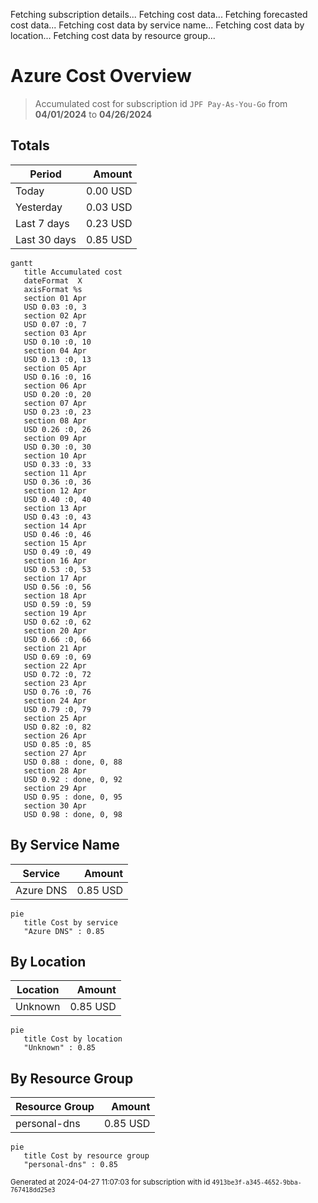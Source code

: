Fetching subscription details...
Fetching cost data...
Fetching forecasted cost data...
Fetching cost data by service name...
Fetching cost data by location...
Fetching cost data by resource group...
# Azure Cost Overview

> Accumulated cost for subscription id `JPF Pay-As-You-Go` from **04/01/2024** to **04/26/2024**

## Totals

|Period|Amount|
|---|---:|
|Today|0.00 USD|
|Yesterday|0.03 USD|
|Last 7 days|0.23 USD|
|Last 30 days|0.85 USD|

```mermaid
gantt
   title Accumulated cost
   dateFormat  X
   axisFormat %s
   section 01 Apr
   USD 0.03 :0, 3
   section 02 Apr
   USD 0.07 :0, 7
   section 03 Apr
   USD 0.10 :0, 10
   section 04 Apr
   USD 0.13 :0, 13
   section 05 Apr
   USD 0.16 :0, 16
   section 06 Apr
   USD 0.20 :0, 20
   section 07 Apr
   USD 0.23 :0, 23
   section 08 Apr
   USD 0.26 :0, 26
   section 09 Apr
   USD 0.30 :0, 30
   section 10 Apr
   USD 0.33 :0, 33
   section 11 Apr
   USD 0.36 :0, 36
   section 12 Apr
   USD 0.40 :0, 40
   section 13 Apr
   USD 0.43 :0, 43
   section 14 Apr
   USD 0.46 :0, 46
   section 15 Apr
   USD 0.49 :0, 49
   section 16 Apr
   USD 0.53 :0, 53
   section 17 Apr
   USD 0.56 :0, 56
   section 18 Apr
   USD 0.59 :0, 59
   section 19 Apr
   USD 0.62 :0, 62
   section 20 Apr
   USD 0.66 :0, 66
   section 21 Apr
   USD 0.69 :0, 69
   section 22 Apr
   USD 0.72 :0, 72
   section 23 Apr
   USD 0.76 :0, 76
   section 24 Apr
   USD 0.79 :0, 79
   section 25 Apr
   USD 0.82 :0, 82
   section 26 Apr
   USD 0.85 :0, 85
   section 27 Apr
   USD 0.88 : done, 0, 88
   section 28 Apr
   USD 0.92 : done, 0, 92
   section 29 Apr
   USD 0.95 : done, 0, 95
   section 30 Apr
   USD 0.98 : done, 0, 98
```

## By Service Name

|Service|Amount|
|---|---:|
|Azure DNS|0.85 USD|

```mermaid
pie
   title Cost by service
   "Azure DNS" : 0.85
```

## By Location

|Location|Amount|
|---|---:|
|Unknown|0.85 USD|

```mermaid
pie
   title Cost by location
   "Unknown" : 0.85
```

## By Resource Group

|Resource Group|Amount|
|---|---:|
|personal-dns|0.85 USD|

```mermaid
pie
   title Cost by resource group
   "personal-dns" : 0.85
```

<sup>Generated at 2024-04-27 11:07:03 for subscription with id `4913be3f-a345-4652-9bba-767418dd25e3`</sup>
